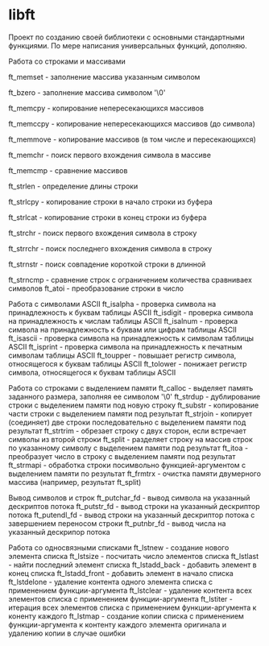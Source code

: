 # libft
Проект по созданию своей библиотеки с основными стандартными функциями.
По мере написания универсальных функций, дополняю.

Работа со строками и массивами

ft_memset		- заполнение массива указанным символом

ft_bzero		- заполнение массива символом '\0'

ft_memcpy		- копирование непересекающихся массивов

ft_memccpy		- копирование непересекающихся массивов (до символа)

ft_memmove		- копирование массивов (в том числе и пересекающихся)

ft_memchr		- поиск первого вхождения символа в массиве

ft_memcmp		- сравнение массивов

ft_strlen		- определение длины строки

ft_strlcpy		- копирование строки в начало строки из буфера

ft_strlcat		- копирование строки в конец строки из буфера

ft_strchr		- поиск первого вхождения символа в строку

ft_strrchr		- поиск последнего вхождения символа в строку

ft_strnstr		- поиск совпадение короткой строки в длинной

ft_strncmp		- сравнение строк с ограничением количества сравниваех символов
ft_atoi			- преобразование строки в число

Работа с символами ASCII
ft_isalpha		- проверка символа на принадлежность к буквам таблицы ASCII
ft_isdigit		- проверка символа на принадлежность к числам таблицы ASCII
ft_isalnum		- проверка символа на принадлежность к буквам или цифрам таблицы ASCII
ft_isascii		- проверка символа на принадлежность к символам таблицы ASCII
ft_isprint		- проверка символа на принадлежность к печатным символам таблицы ASCII
ft_toupper		- повышает регистр символа, относящегося к буквам таблицы ASCII
ft_tolower		- понижает регистр символа, относящегося к буквам таблицы ASCII

Работа со строками с выделением памяти
ft_calloc		- выделяет память заданного размера, заполняя ее символом '\0'
ft_strdup		- дублирование строки с выделением памяти под новую строку
ft_substr		- копирование части строки с выделением памяти под результат
ft_strjoin		- копирует (соединяет) две строки последовательно с выделением памяти под результат
ft_strtrim		- обрезает строку с двух сторон, если встречает символы из второй строки
ft_split		- разделяет строку на массив строк по указанному символу с выделением памяти под результат
ft_itoa			- преобразует число в строку с выделением памяти под результат
ft_strmapi		- обработка строки посимвольно функцией-аргументом с выделением памяти по результат
ft_frmtrx		- очистка памяти двумерного массива (например, результат ft_split)

Вывод символов и строк
ft_putchar_fd	- вывод символа на указанный дескриптов потока
ft_putstr_fd	- вывод строки на указанный дескриптор потока
ft_putendl_fd	- вывод строки на указанный дескриптор потока с завершением переносом строки
ft_putnbr_fd	- вывод числа на указанный дескрипор потока

Работа со односвязными списками
ft_lstnew		- создание нового элемента списка
ft_lstsize		- посчитать число элементов списка
ft_lstlast		- найти последний элемент списка
ft_lstadd_back	- добавить элемент в конец списка
ft_lstadd_front	- добавить элемент в начало списка
ft_lstdelone	- удаление контента одного элемента списка с применением функции-аргумента
ft_lstclear		- удаление контента всех элементов списка с применением функции-аргумента
ft_lstiter		- итерация всех элементов списка с применением функции-аргумента к коненту каждого
ft_lstmap		- создание копии списка с применением функции-аргумента
				к контенту каждого элемента оригинала и удалению копии в случае ошибки

